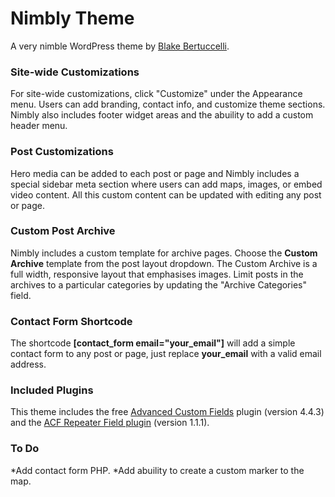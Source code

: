 # Nimbly Theme
A very nimble WordPress theme by [Blake Bertuccelli].

### Site-wide Customizations
For site-wide customizations,  click "Customize" under the Appearance menu. Users can add branding, contact info, and customize theme sections. Nimbly also includes footer widget areas and the abuility to add a custom header menu.

### Post Customizations
Hero media can be added to each post or page and Nimbly includes a special sidebar meta section where users can add maps, images, or embed video content. All this custom content can be updated with editing any post or page.

### Custom Post Archive
Nimbly includes a custom template for archive pages. Choose the **Custom Archive** template from the post layout dropdown. The Custom Archive is a full width, responsive layout that emphasises images. Limit posts in the archives to a particular categories by updating the "Archive Categories" field. 

### Contact Form Shortcode
The shortcode **[contact_form email="your_email"]** will add a simple contact form to any post or page, just replace **your_email** with a valid email address.

### Included Plugins
This theme includes the free [Advanced Custom Fields] plugin (version 4.4.3) and the [ACF Repeater Field plugin] (version 1.1.1). 

### To Do
*Add contact form PHP.
*Add abuility to create a custom marker to the map.

[Blake Bertuccelli]:https://www.linkedin.com/in/blakebertuccelli
[Advanced Custom Fields]:http://www.advancedcustomfields.com/
[ACF Repeater Field plugin]:http://www.advancedcustomfields.com/resources/repeater/y87rzmvcd82Ta6JK